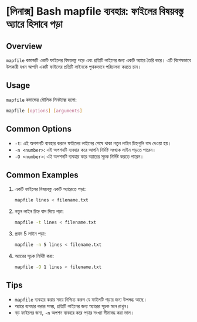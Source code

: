 # [লিনাক্স] Bash mapfile ব্যবহার: ফাইলের বিষয়বস্তু অ্যারে হিসাবে পড়া

## Overview
`mapfile` কমান্ডটি একটি ফাইলের বিষয়বস্তু পড়ে এবং প্রতিটি লাইনের জন্য একটি অ্যারে তৈরি করে। এটি বিশেষভাবে উপকারী যখন আপনি একটি ফাইলের প্রতিটি লাইনকে পৃথকভাবে পরিচালনা করতে চান।

## Usage
`mapfile` কমান্ডের মৌলিক সিনট্যাক্স হলো:

```bash
mapfile [options] [arguments]
```

## Common Options
- `-t`: এই অপশনটি ব্যবহার করলে ফাইলের লাইনের শেষে থাকা নতুন লাইন চিহ্নগুলি বাদ দেওয়া হয়।
- `-n <number>`: এই অপশনটি ব্যবহার করে আপনি নির্দিষ্ট সংখ্যক লাইন পড়তে পারেন।
- `-O <number>`: এই অপশনটি ব্যবহার করে অ্যারের সূচক নির্দিষ্ট করতে পারেন।

## Common Examples
1. একটি ফাইলের বিষয়বস্তু একটি অ্যারেতে পড়া:
   ```bash
   mapfile lines < filename.txt
   ```

2. নতুন লাইন চিহ্ন বাদ দিয়ে পড়া:
   ```bash
   mapfile -t lines < filename.txt
   ```

3. প্রথম 5 লাইন পড়া:
   ```bash
   mapfile -n 5 lines < filename.txt
   ```

4. অ্যারের সূচক নির্দিষ্ট করা:
   ```bash
   mapfile -O 1 lines < filename.txt
   ```

## Tips
- `mapfile` ব্যবহার করার সময় নিশ্চিত করুন যে ফাইলটি পড়ার জন্য উপলব্ধ আছে।
- অ্যারে ব্যবহার করার সময়, প্রতিটি লাইনের জন্য অ্যারের সূচক মনে রাখুন।
- বড় ফাইলের জন্য, `-n` অপশন ব্যবহার করে পড়ার সংখ্যা সীমাবদ্ধ করা ভাল।